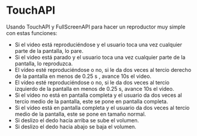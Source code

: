 # TouchAPI
Usando TouchAPI y FullScreenAPI para hacer un reproductor muy simple con estas funciones:
- Si el video está reproduciéndose y el usuario toca una vez cualquier parte de la pantalla, lo pare.
- Si el video está parado y el usuario toca una vez cualquier parte de la pantalla, lo reproduzca.
- El vídeo esté reproduciéndose o no, si le da dos veces al tercio derecho de la pantalla en menos de 0.25 s , avance 10s el video.
- El vídeo esté reproduciéndose o no, si le da dos veces al tercio izquierdo de la pantalla en menos de 0.25 s, avance 10s el video.
- Si el vídeo no está en pantalla completa y el usuario da dos veces al tercio medio de la pantalla, este se pone en pantalla completa.
- Si el vídeo está en pantalla completa y el usuario da dos veces al tercio medio de la pantalla, este se pone en tamaño normal.
- Si deslizo el dedo hacia arriba se sube el volumen.
- Si deslizo el dedo hacia abajo se baja el volumen.
